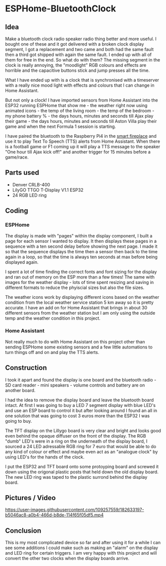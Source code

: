 # ESPHome-BluetoothClock

## Idea
Make a bluetooth clock radio speaker radio thing better and more useful.
I bought one of these and it got delivered with a broken clock display segment, I got a replacement and two came and both had the same fault then a third got shipped with again the same fault. I ended up with all of them for free in the end.
So what do with them?
The missing segment in the clock is really annoying, the "moodlight" RGB colours and effects are horrible and the capacitive buttons stick and jump presses all the time.

What I have ended up with is a clock that is synchronised with a timeserver with a really nice mood light with effects and colours that I can change in Home Assistant.

But not only a clock! I have imported sensors from Home Assistant into the ESP32 running ESPHome that show me - the weather right now using animated icons - the temp of the living room - the temp of the bedroom - my phone battery % - the days hours, minutes and seconds till Ajax play their game - the days hours, minutes and seconds till Aston Villa play their game and when the next Formula 1 session is starting.

I have paired the bluetooth to the Raspberry Pi4 in the [smart fireplace](https://github.com/smarthomesnowy/Smart-Fireplace) and use it to play Text To Speech (TTS) alerts from Home Assistant.
When there is a football game or F1 coming up it will play a TTS message to the speaker "One hour till Ajax kick off!" and another trigger for 15 minutes before a game/race.


## Parts used

- Denver CRLB-400
- LilyGO TTGO T-Display V1.1 ESP32
- 24 RGB LED ring

## Coding

### ESPHome
The display is made with "pages" within the display component, I built a page for each sensor I wanted to display.
It then displays these pages in a sequence with a ten second delay before showing the next page.
I made it so that the sequence displays the time then a sensor then back to the time again in a loop, so that the time is always ten seconds at max before being displayed again.

I spent a lot of time finding the correct fonts and font sizing for the display and ran out of memory on the ESP more than a few times!
The same with images for the weather display - lots of time spent resizing and saving in different formats to reduce the phyiscial sizes but also the file sizes.

The weather icons work by displaying different icons based on the weather condition from the local weather service station 5 km away so it is pretty accurate. I have an add on for Home Assistant that brings in about 30 different sensors from the weather station but I am only using the outside temp and the weather condition in this project.


### Home Assistant
Not really much to do with Home Assistant on this project other than sending ESPHome some existing sensors and a few little automations to turn things off and on and play the TTS alerts.

## Construction
I took it apart and found the display is one board and the bluetooth radio - SD card reader - mini speakers - volume controls and battery are on another board.

I had the idea to remove the display board and leave the bluetooth board intact.
At first I was going to buy a LED 7 segment display with blue LED's and use an ESP board to control it but after looking around I found an all in one solution that was going to cost 3 euros more than the ESP32 I was going to buy.

The TFT display on the Lillygo board is very clear and bright and looks good even behind the opaque diffuser on the front of the display.
The RGB "dumb" LED's were in a ring on the underneath of the display board, I sourced a 24 LED adressable RGB ring for 7 euro that would be able to do any kind of colour or effect and maybe even act as an "analogue clock" by using LED's for the hands of the clock.

I put the ESP32 and TFT board onto some protoyping board and screwed it down using the origonal plastic posts that held down the old display board.
The new LED ring was taped to the plastic surrond behind the display board.


## Pictures / Video


https://user-images.githubusercontent.com/109257559/182633197-b5046ac8-a0b4-466d-b8de-114f65f05df5.mp4


## Conclusion

This is my most complicated device so far and after using it for a while I can see some additions I could make such as making an "alarm" on the display and LED ring for certain triggers.
I am very happy with this project and will convert the other two clocks when the display boards arrive.

